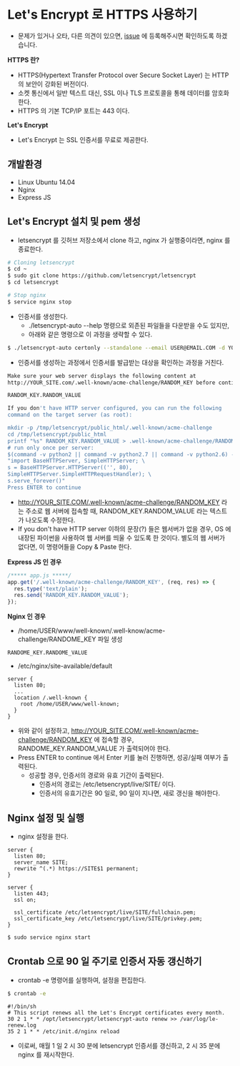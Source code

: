 # Let's Encrypt 로 HTTPS 사용하기
- 문제가 있거나 오타, 다른 의견이 있으면, [issue](https://github.com/wonism/TIL/issues/new) 에 등록해주시면 확인하도록 하겠습니다.

__HTTPS 란?__
- HTTPS(Hypertext Transfer Protocol over Secure Socket Layer) 는 HTTP 의 보안이 강화된 버전이다.
- 소켓 통신에서 일반 텍스트 대신, SSL 이나 TLS 프로토콜을 통해 데이터를 암호화한다.
- HTTPS 의 기본 TCP/IP 포트는 443 이다.

__Let's Encrypt__
- Let's Encrypt 는 SSL 인증서를 무료로 제공한다.

## 개발환경
- Linux Ubuntu 14.04
- Nginx
- Express JS

## Let's Encrypt 설치 및 pem 생성
- letsencrypt 를 깃허브 저장소에서 clone 하고, nginx 가 실행중이라면, nginx 를 종료한다.
```sh
# Cloning letsencrypt
$ cd ~
$ sudo git clone https://github.com/letsencrypt/letsencrypt
$ cd letsencrypt

# Stop nginx
$ service nginx stop
```
- 인증서를 생성한다.
  - ./letsencrypt-auto --help 명령으로 외존된 파일들을 다운받을 수도 있지만,
  - 아래와 같은 명령으로 이 과정을 생략할 수 있다.
```sh
$ ./letsencrypt-auto certonly --standalone --email USER@EMAIL.COM -d YOUR_SITE.COM -d WWW.YOUR_SITE.COM
```
- 인증서를 생성하는 과정에서 인증서를 발급받는 대상을 확인하는 과정을 거친다.
```sh
Make sure your web server displays the following content at
http://YOUR_SITE.com/.well-known/acme-challenge/RANDOM_KEY before continuing:

RANDOM_KEY.RANDOM_VALUE

If you don't have HTTP server configured, you can run the following
command on the target server (as root):

mkdir -p /tmp/letsencrypt/public_html/.well-known/acme-challenge
cd /tmp/letsencrypt/public_html
printf "%s" RANDOM_KEY.RANDOM_VALUE > .well-known/acme-challenge/RANDOM_KEY
# run only once per server:
$(command -v python2 || command -v python2.7 || command -v python2.6) -c \
"import BaseHTTPServer, SimpleHTTPServer; \
s = BaseHTTPServer.HTTPServer(('', 80),
SimpleHTTPServer.SimpleHTTPRequestHandler); \
s.serve_forever()"
Press ENTER to continue
```
- http://YOUR_SITE.COM/.well-known/acme-challenge/RANDOM_KEY 라는 주소로 웹 서버에 접속할 때, RANDOM_KEY.RANDOM_VALUE 라는 텍스트가 나오도록 수정한다.
- If you don't have HTTP server 이하의 문장(?) 들은 웹서버가 없을 경우, OS 에 내장된 파이썬을 사용하여 웹 서버를 띄울 수 있도록 한 것이다. 별도의 웹 서버가 없다면, 이 명령어들을 Copy & Paste 한다.

__Express JS 인 경우__
```js
/***** app.js *****/
app.get('/.well-known/acme-challenge/RANDOM_KEY', (req, res) => {
  res.type('text/plain');
  res.send('RANDOM_KEY.RANDOM_VALUE');
});
```

__Nginx 인 경우__
- /home/USER/www/well-known/.well-know/acme-challenge/RANDOME_KEY 파일 생성
```
RANDOME_KEY.RANDOME_VALUE
```
- /etc/nginx/site-available/default
```
server {
  listen 80;
  ...
  location /.well-known {
    root /home/USER/www/well-known;
  }
}
```

- 위와 같이 설정하고, http://YOUR_SITE.COM/.well-known/acme-challenge/RANDOM_KEY 에 접속할 경우, RANDOME_KEY.RANDOM_VALUE 가 출력되어야 한다.
- Press ENTER to continue 에서 Enter 키를 눌러 진행하면, 성공/실패 여부가 출력된다.
  - 성공할 경우, 인증서의 경로와 유효 기간이 출력된다.
    - 인증서의 경로는 /etc/letsencrypt/live/SITE/ 이다.
    - 인증서의 유효기간은 90 일로, 90 일이 지나면, 새로 갱신을 해야한다.

## Nginx 설정 및 실행
- nginx 설정을 한다.
```
server {
  listen 80;
  server_name SITE;
  rewrite ^(.*) https://SITE$1 permanent;
}

server {
  listen 443;
  ssl on;

  ssl_certificate /etc/letsencrypt/live/SITE/fullchain.pem;
  ssl_certificate_key /etc/letsencrypt/live/SITE/privkey.pem;
}
```
```sh
$ sudo service nginx start
```

## Crontab 으로 90 일 주기로 인증서 자동 갱신하기
- crontab -e 명령어를 실행하여, 설정을 편집한다.
```sh
$ crontab -e
```
```
#!/bin/sh
# This script renews all the Let's Encrypt certificates every month.
30 2 1 * * /opt/letsencrypt/letsencrypt-auto renew >> /var/log/le-renew.log
35 2 1 * * /etc/init.d/nginx reload
```
- 이로써, 매월 1 일 2 시 30 분에 letsencrypt 인증서를 갱신하고, 2 시 35 분에 nginx 를 재시작한다.

